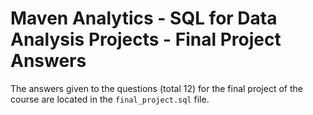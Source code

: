 # Maven Analytics - SQL for Data Analysis Projects - Final Project Answers

The answers given to the questions (total 12) for the final project of the course are located in the `final_project.sql` file.
